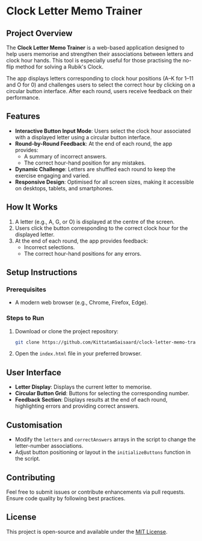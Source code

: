 # Clock Letter Memo Trainer

## Project Overview
The **Clock Letter Memo Trainer** is a web-based application designed to help users memorise and strengthen their associations between letters and clock hour hands. This tool is especially useful for those practising the no-flip method for solving a Rubik's Clock. 

The app displays letters corresponding to clock hour positions (A–K for 1–11 and O for 0) and challenges users to select the correct hour by clicking on a circular button interface. After each round, users receive feedback on their performance.

## Features
- **Interactive Button Input Mode**: Users select the clock hour associated with a displayed letter using a circular button interface.
- **Round-by-Round Feedback**: At the end of each round, the app provides:
  - A summary of incorrect answers.
  - The correct hour-hand position for any mistakes.
- **Dynamic Challenge**: Letters are shuffled each round to keep the exercise engaging and varied.
- **Responsive Design**: Optimised for all screen sizes, making it accessible on desktops, tablets, and smartphones.

## How It Works
1. A letter (e.g., A, G, or O) is displayed at the centre of the screen.
2. Users click the button corresponding to the correct clock hour for the displayed letter.
3. At the end of each round, the app provides feedback:
   - Incorrect selections.
   - The correct hour-hand positions for any errors.

## Setup Instructions
### Prerequisites
- A modern web browser (e.g., Chrome, Firefox, Edge).

### Steps to Run
1. Download or clone the project repository:
   ```bash
   git clone https://github.com/KittatamSaisaard/clock-letter-memo-trainer.git
   ```
2. Open the `index.html` file in your preferred browser.

## User Interface
- **Letter Display**: Displays the current letter to memorise.
- **Circular Button Grid**: Buttons for selecting the corresponding number.
- **Feedback Section**: Displays results at the end of each round, highlighting errors and providing correct answers.

## Customisation
- Modify the `letters` and `correctAnswers` arrays in the script to change the letter-number associations.
- Adjust button positioning or layout in the `initializeButtons` function in the script.

## Contributing
Feel free to submit issues or contribute enhancements via pull requests. Ensure code quality by following best practices.

## License
This project is open-source and available under the [MIT License](LICENSE).
